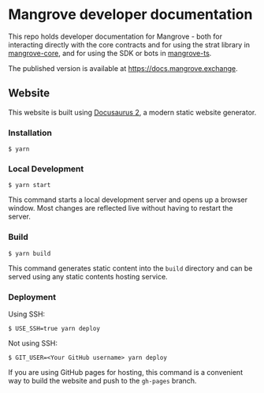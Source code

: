 # Mangrove developer documentation 

This repo holds developer documentation for Mangrove - both for interacting directly with the core contracts and for using the strat library in [mangrove-core](https://github.com/mangrovedao/mangrove-core), and for using the SDK or bots in [mangrove-ts](https://github.com/mangrovedao/mangrove-ts). 

The published version is available at https://docs.mangrove.exchange. 

## Website

This website is built using [Docusaurus 2](https://docusaurus.io/), a modern static website generator.

### Installation

```console
$ yarn
```

### Local Development

```console
$ yarn start
```

This command starts a local development server and opens up a browser window. Most changes are reflected live without having to restart the server.

### Build

```console
$ yarn build
```

This command generates static content into the `build` directory and can be served using any static contents hosting service.

### Deployment

Using SSH:

```console
$ USE_SSH=true yarn deploy
```

Not using SSH:

```console
$ GIT_USER=<Your GitHub username> yarn deploy
```

If you are using GitHub pages for hosting, this command is a convenient way to build the website and push to the `gh-pages` branch.
